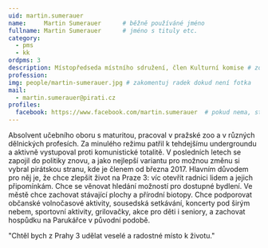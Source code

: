 ```yaml
---
uid: martin.sumerauer
name:     Martin Sumerauer  	# běžně používáné jméno
fullname: Martin Sumerauer  	# jméno s tituly etc.
category:
  - pms
  - kk
ordpms: 3
description: Místopředseda místního sdružení, člen Kulturní komise # zobrazuje se v lide
profession: 
img: people/martin-sumerauer.jpg # zakomentuj radek dokud není fotka
mail:
  - martin.sumerauer@pirati.cz
profiles:
  facebook: https://www.facebook.com/martin.sumerauer  # pokud nema, staci smazat tuto radku
---
```

Absolvent učebního oboru s maturitou, pracoval v pražské zoo a v různých dělnických profesích. Za minulého režimu patřil k tehdejšímu undergroundu a aktivně vystupoval proti komunistické totalitě. V posledních letech se zapojil do politiky znovu, a jako nejlepší variantu pro možnou změnu si vybral pirátskou stranu, kde je členem od března 2017. Hlavním důvodem pro něj je, že chce zlepšit život na Praze 3: víc otevřít radnici lidem a jejich připomínkám. Chce se věnovat hledání možností pro dostupné bydlení. Ve městě chce zachovat stávající plochy a přírodní biotopy. Chce podporovat občanské volnočasové aktivity, sousedská setkávání, koncerty pod širým nebem, sportovní aktivity, grilovačky, akce pro děti i seniory, a zachovat hospůdku na Parukářce v původní podobě.

"Chtěl bych z Prahy 3 udělat veselé a radostné místo k životu." 
